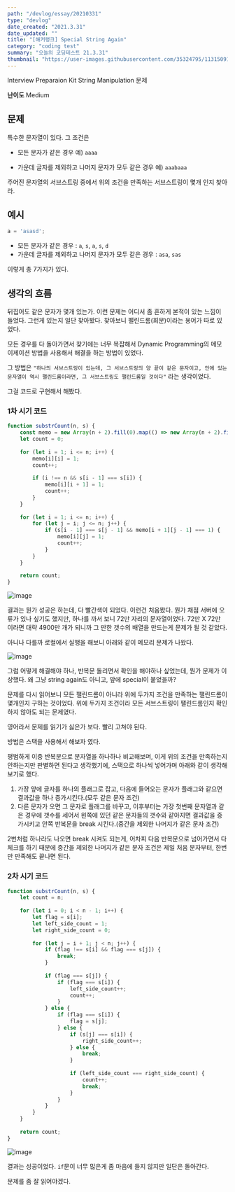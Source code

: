 ```yaml
---
path: "/devlog/essay/20210331"
type: "devlog"
date_created: "2021.3.31"
date_updated: ""
title: "[해커랭크] Special String Again"
category: "coding test"
summary: "오늘의 코딩테스트 21.3.31"
thumbnail: "https://user-images.githubusercontent.com/35324795/113150910-85dfe480-926f-11eb-8adf-6015d095cbd7.png"
---
```

Interview Preparaion Kit String Manipulation 문제

**난이도** Medium

## 문제
특수한 문자열이 있다. 그 조건은

* 모든 문자가 같은 경우 예) `aaaa`

* 가운데 글자를 제외하고 나머지 문자가 모두 같은 경우 예) `aaabaaa`

주어진 문자열의 서브스트링 중에서 위의 조건을 만족하는 서브스트링이 몇개 인지 찾아라.

## 예시

```js
a = 'asasd';
```

* 모든 문자가 같은 경우 : `a`, `s`, `a`, `s`, `d` 
* 가운데 글자를 제외하고 나머지 문자가 모두 같은 경우 : `asa`, `sas`

이렇게 총 7가지가 있다.

## 생각의 흐름

뒤집어도 같은 문자가 몇개 있는가. 이런 문제는 어디서 좀 흔하게 본적이 있는 느낌이 들었다. 그런게 있는지 일단 찾아봤다. 찾아보니 팰린드롬(회문)이라는 용어가 따로 있었다.

모든 경우를 다 돌아가면서 찾기에는 너무 복잡해서 Dynamic Programming의 메모이제이션 방법을 사용해서 해결을 하는 방법이 있었다.

그 방법은 `"하나의 서브스트링이 있는데, 그 서브스트링의 양 끝이 같은 문자이고, 안에 있는 문자열이 역시 팰린드롬이라면, 그 서브스트링도 팰린드롬일 것이다"` 라는 생각이었다.

그걸 코드로 구현해서 해봤다.

### 1차 시기 코드
```js
function substrCount(n, s) {
    const memo = new Array(n + 2).fill(0).map(() => new Array(n + 2).fill(0));
    let count = 0;
    
    for (let i = 1; i <= n; i++) {
        memo[i][i] = 1;
        count++;
        
        if (i !== n && s[i - 1] === s[i]) {
            memo[i][i + 1] = 1;
            count++;
        }
    }
    
    for (let i = 1; i <= n; i++) {
        for (let j = i; j <= n; j++) {
            if (s[i - 1] === s[j - 1] && memo[i + 1][j - 1] === 1) {
                memo[i][j] = 1;
                count++;
            }
        }
    }
    
    return count;
}
```

![image](https://user-images.githubusercontent.com/35324795/113098379-5c08cc80-9233-11eb-8874-594bcdeeaf82.png)

결과는 뭔가 성공은 하는데, 다 빨간색이 되었다. 이런건 처음봤다. 뭔가 채점 서버에 오류가 있나 싶기도 했지만, 하나를 까서 보니 72만 자리의 문자열이었다. 72만 X 72만 이라면 대략 4900만 개가 되니까 그 만한 갯수의 배열을 만드는게 문제가 될 것 같았다.

아니나 다를까 로컬에서 실행을 해보니 아래와 같이 메모리 문제가 나왔다.

![image](https://user-images.githubusercontent.com/35324795/113098436-688d2500-9233-11eb-9453-0fadec1cdef5.png)

그럼 어떻게 해결해야 하나, 반복문 돌리면서 확인을 해야하나 싶었는데, 뭔가 문제가 이상했다. 왜 그냥 string again도 아니고, 앞에 special이 붙었을까?

문제를 다시 읽어보니 모든 팰린드롬이 아니라 위에 두가지 조건을 만족하는 팰린드롬이 몇개인지 구하는 것이었다. 위에 두가지 조건이라 모든 서브스트링이 팰린드롬인지 확인 하지 않아도 되는 문제였다.

영어라서 문제를 읽기가 싫은가 보다. 빨리 고쳐야 된다.

방법은 스택을 사용해서 해보자 였다.

평범하게 이중 반복문으로 문자열을 하나하나 비교해보며, 이게 위의 조건을 만족하는지 안하는지만 판별하면 된다고 생각했기에, 스택으로 하나씩 넣어가며 아래와 같이 생각해보기로 했다.

1. 가장 앞에 글자를 하나의 플래그로 잡고, 다음에 들어오는 문자가 플래그와 같으면 결과값을 하나 증가시킨다.(모두 같은 문자 조건)
2. 다른 문자가 오면 그 문자로 플래그를 바꾸고, 이후부터는 가장 첫번째 문자열과 같은 경우에 갯수를 세어서 왼쪽에 있던 같은 문자들의 갯수와 같아지면 결과값을 증가시키고 안쪽 반복문을 break 시킨다.(중간을 제외한 나머지가 같은 문자 조건)

2번처럼 하나라도 나오면 break 시켜도 되는게, 어차피 다음 반복문으로 넘어가면서 다 체크를 하기 때문에 중간을 제외한 나머지가 같은 문자 조건은 제일 처음 문자부터, 한번만 만족해도 끝나면 된다.

### 2차 시기 코드
```js
function substrCount(n, s) {
    let count = n;
    
    for (let i = 0; i < n - 1; i++) {
        let flag = s[i];
        let left_side_count = 1;
        let right_side_count = 0;
        
        for (let j = i + 1; j < n; j++) {
            if (flag !== s[i] && flag === s[j]) {
                break;
            }
            
            if (flag === s[j]) {
                if (flag === s[i]) {
                    left_side_count++;
                    count++;
                }
            } else {
                if (flag === s[i]) {
                    flag = s[j];
                } else {
                    if (s[j] === s[i]) {
                        right_side_count++;
                    } else {
                        break;
                    }
                    
                    if (left_side_count === right_side_count) {
                        count++;
                        break;
                    }
                }
            }
        }
    }
    
    return count;
}
```

![image](https://user-images.githubusercontent.com/35324795/113106492-cb83b980-923d-11eb-9aa4-9e671d5340ec.png)

결과는 성공이었다. `if`문이 너무 많은게 좀 마음에 들지 않지만 일단은 돌아간다.

문제를 좀 잘 읽어야겠다.
